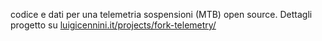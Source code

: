 codice e dati per una telemetria sospensioni (MTB) open source. Dettagli progetto su [luigicennini.it/projects/fork-telemetry/](https://luigicennini.it/projects/fork-telemetry/)
